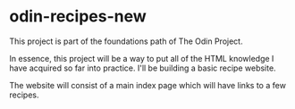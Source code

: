# odin-recipes-new

This project is part of the foundations path of The Odin Project.  

In essence, this project will be a way to put all of the HTML knowledge I have acquired so far into practice.  I'll be building a basic recipe website.

The website will consist of a main index page which will have links to a few recipes. 